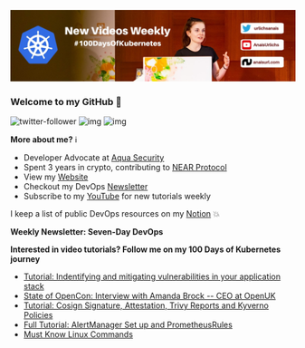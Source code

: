 ![my header image](./assets/header.jpg)

### Welcome to my GitHub 👋

![twitter-follower](https://img.shields.io/twitter/follow/urlichsanais?style=social) ![img](https://img.shields.io/youtube/channel/subscribers/UCb4mfRT5UWpjoUQRcIE2qOQ?label=YouTube%20Subscribers&style=social) ![img](https://img.shields.io/youtube/channel/views/UCb4mfRT5UWpjoUQRcIE2qOQ?label=Total%20views%20on%20my%20YouTube%20Channel&style=social) 

**More about me?** ℹ️
* Developer Advocate at [Aqua Security](https://github.com/aquasecurity)
* Spent 3 years in crypto, contributing to [NEAR Protocol](https://github.com/near)
* View my [Website](https://anaisurl.com/)
* Checkout my DevOps [Newsletter](https://anaisurl.com/tag/devops)
* Subscribe to my [YouTube](https://www.youtube.com/c/AnaisUrlichs) for new tutorials weekly

I keep a list of public DevOps resources on my [Notion](https://devops.anaisurl.com/) :boom:

**Weekly Newsletter: Seven-Day DevOps**
<!-- NEWSLETTER-LIST:START -->
<!-- NEWSLETTER-LIST:END -->

**Interested in video tutorials? Follow me on my 100 Days of Kubernetes journey**
<!-- YOUTUBE-LIST:START -->
- [Tutorial: Indentifying and mitigating vulnerabilities in your application stack](https://www.youtube.com/watch?v=B0unHu1C1uU)
- [State of OpenCon: Interview with Amanda Brock -- CEO at OpenUK](https://www.youtube.com/watch?v=ReJOB42YaPA)
- [Tutorial: Cosign Signature, Attestation, Trivy Reports and Kyverno Policies](https://www.youtube.com/watch?v=soTg-b-Uqkw)
- [Full Tutorial: AlertManager Set up and PrometheusRules](https://www.youtube.com/watch?v=HwB2oWUdoT4)
- [Must Know Linux Commands](https://www.youtube.com/watch?v=Od5yaTIn6Lw)
<!-- YOUTUBE-LIST:END -->
